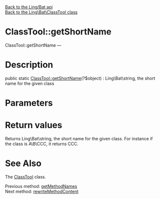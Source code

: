 [Back to the Ling/Bat api](https://github.com/lingtalfi/Bat/blob/master/doc/api/Ling/Bat.md)<br>
[Back to the Ling\Bat\ClassTool class](https://github.com/lingtalfi/Bat/blob/master/doc/api/Ling/Bat/ClassTool.md)


ClassTool::getShortName
================



ClassTool::getShortName — 




Description
================


public static [ClassTool::getShortName](https://github.com/lingtalfi/Bat/blob/master/doc/api/Ling/Bat/ClassTool/getShortName.md)(?$object) : Ling\Bat\string, the short name for the given class









Parameters
================



Return values
================

Returns Ling\Bat\string, the short name for the given class.
For instance if the class is A\B\CCC,
it returns CCC.







See Also
================

The [ClassTool](https://github.com/lingtalfi/Bat/blob/master/doc/api/Ling/Bat/ClassTool.md) class.

Previous method: [getMethodNames](https://github.com/lingtalfi/Bat/blob/master/doc/api/Ling/Bat/ClassTool/getMethodNames.md)<br>Next method: [rewriteMethodContent](https://github.com/lingtalfi/Bat/blob/master/doc/api/Ling/Bat/ClassTool/rewriteMethodContent.md)<br>

